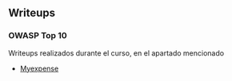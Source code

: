 ## Writeups

### OWASP Top 10
Writeups realizados durante el curso, en el apartado mencionado  
* [Myexpense](https://github.com/glmbxecurity/eJPT2_eCCPT2_eWPT_Notes/blob/main/writeups/myexpense/myexpense.md)
